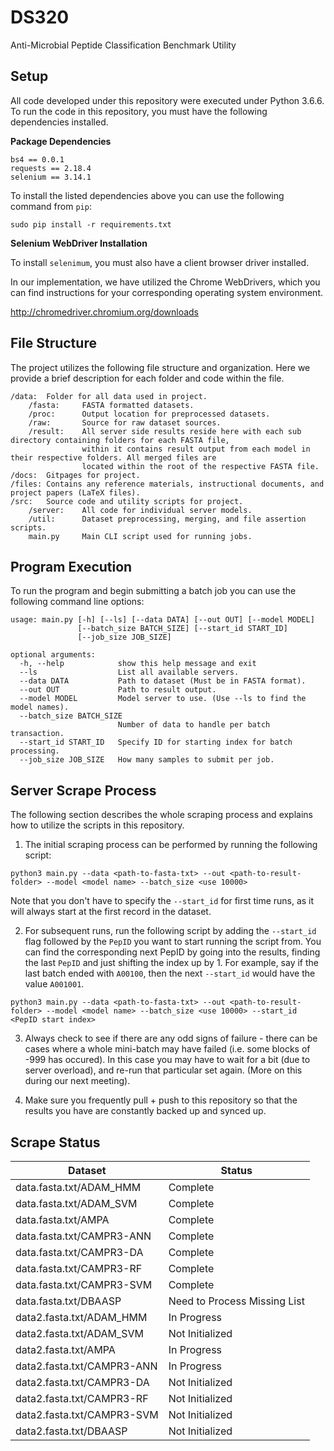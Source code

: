 # DS320
Anti-Microbial Peptide Classification Benchmark Utility

## Setup
All code developed under this repository were executed under Python 3.6.6.
To run the code in this repository, you must have the following dependencies installed.

**Package Dependencies**
```
bs4 == 0.0.1
requests == 2.18.4
selenium == 3.14.1
```
To install the listed dependencies above you can use the following command from `pip`:

```
sudo pip install -r requirements.txt
```

**Selenium WebDriver Installation**

To install `selenimum`, you must also have a client browser driver installed.

In our implementation, we have utilized the Chrome WebDrivers, which you can find
instructions for your corresponding operating system environment.

http://chromedriver.chromium.org/downloads

## File Structure
The project utilizes the following file structure and organization. Here we provide
a brief description for each folder and code within the file.

```
/data:  Folder for all data used in project.
    /fasta:     FASTA formatted datasets.
    /proc:      Output location for preprocessed datasets.
    /raw:       Source for raw dataset sources.
    /result:    All server side results reside here with each sub directory containing folders for each FASTA file,
                within it contains result output from each model in their respective folders. All merged files are
                located within the root of the respective FASTA file.
/docs:  Gitpages for project.
/files: Contains any reference materials, instructional documents, and project papers (LaTeX files).
/src:   Source code and utility scripts for project.
    /server:    All code for individual server models.
    /util:      Dataset preprocessing, merging, and file assertion scripts.
    main.py     Main CLI script used for running jobs.
```

## Program Execution
To run the program and begin submitting a batch job you can use the following command line options:
```
usage: main.py [-h] [--ls] [--data DATA] [--out OUT] [--model MODEL]
               [--batch_size BATCH_SIZE] [--start_id START_ID]
               [--job_size JOB_SIZE]

optional arguments:
  -h, --help            show this help message and exit
  --ls                  List all available servers.
  --data DATA           Path to dataset (Must be in FASTA format).
  --out OUT             Path to result output.
  --model MODEL         Model server to use. (Use --ls to find the model names).
  --batch_size BATCH_SIZE
                        Number of data to handle per batch transaction.
  --start_id START_ID   Specify ID for starting index for batch processing.
  --job_size JOB_SIZE   How many samples to submit per job.
```

## Server Scrape Process
The following section describes the whole scraping process and explains how to utilize the scripts in this repository.

1. The initial scraping process can be performed by running the following script:
```
python3 main.py --data <path-to-fasta-txt> --out <path-to-result-folder> --model <model name> --batch_size <use 10000>
```
Note that you don't have to specify the `--start_id` for first time runs, as it will always start at the first record in the dataset.

2. For subsequent runs, run the following script by adding the `--start_id` flag followed by the `PepID` you want to start running the script from. You can find the corresponding next PepID by going into the results, finding the last `PepID` and just shifting the index up by 1. For example, say if the last batch ended with `A00100`, then the next `--start_id` would have the value `A001001`.
```
python3 main.py --data <path-to-fasta-txt> --out <path-to-result-folder> --model <model name> --batch_size <use 10000> --start_id <PepID start index>
```

3. Always check to see if there are any odd signs of failure - there can be cases where a whole mini-batch may have failed (i.e. some blocks of -999 has occured). In this case you may have to wait for a bit (due to server overload), and re-run that particular set again. (More on this during our next meeting).

4. Make sure you frequently pull + push to this repository so that the results you have are constantly backed up and synced up.

## Scrape Status
| Dataset                    | Status                       |
|----------------------------|------------------------------|
| data.fasta.txt/ADAM_HMM    | Complete                     |
| data.fasta.txt/ADAM_SVM    | Complete                     |
| data.fasta.txt/AMPA        | Complete                     |
| data.fasta.txt/CAMPR3-ANN  | Complete                     |
| data.fasta.txt/CAMPR3-DA   | Complete                     |
| data.fasta.txt/CAMPR3-RF   | Complete                     |
| data.fasta.txt/CAMPR3-SVM  | Complete                     |
| data.fasta.txt/DBAASP      | Need to Process Missing List |
| data2.fasta.txt/ADAM_HMM   | In Progress                  |
| data2.fasta.txt/ADAM_SVM   | Not Initialized              |
| data2.fasta.txt/AMPA       | In Progress                  |
| data2.fasta.txt/CAMPR3-ANN | In Progress                  |
| data2.fasta.txt/CAMPR3-DA  | Not Initialized              |
| data2.fasta.txt/CAMPR3-RF  | Not Initialized              |
| data2.fasta.txt/CAMPR3-SVM | Not Initialized              |
| data2.fasta.txt/DBAASP     | Not Initialized              |
